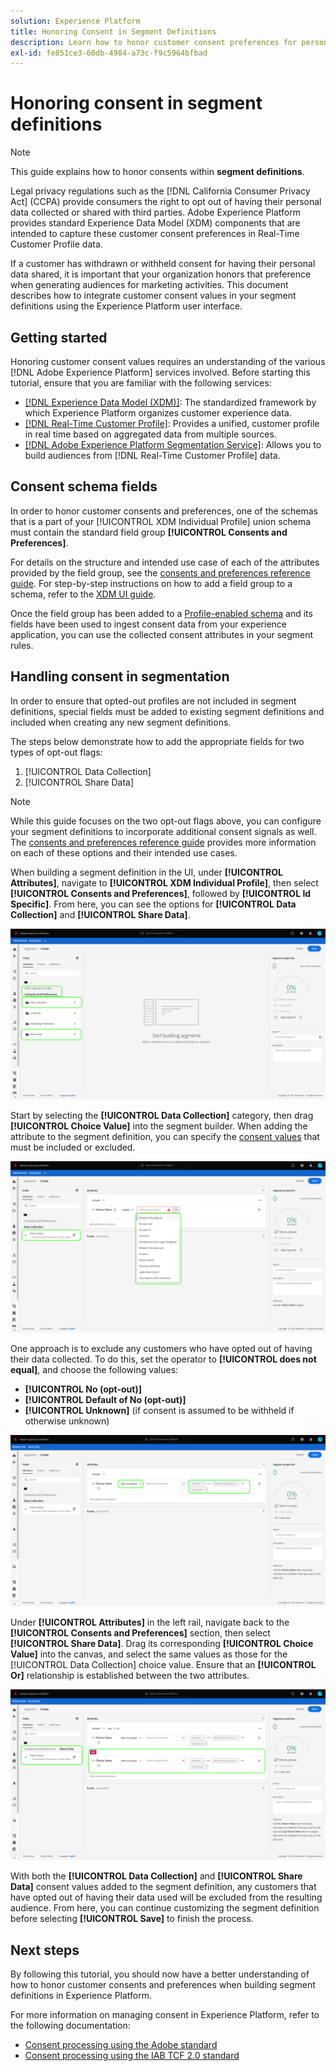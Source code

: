 ```yaml
---
solution: Experience Platform
title: Honoring Consent in Segment Definitions
description: Learn how to honor customer consent preferences for personal data collection and sharing in segmentation operations.
exl-id: fe851ce3-60db-4984-a73c-f9c5964bfbad
---
```

# Honoring consent in segment definitions

>[!NOTE]
>
>This guide explains how to honor consents within **segment definitions**. 

Legal privacy regulations such as the [!DNL California Consumer Privacy Act] (CCPA) provide consumers the right to opt out of having their personal data collected or shared with third parties. Adobe Experience Platform provides standard Experience Data Model (XDM) components that are intended to capture these customer consent preferences in Real-Time Customer Profile data.

If a customer has withdrawn or withheld consent for having their personal data shared, it is important that your organization honors that preference when generating audiences for marketing activities. This document describes how to integrate customer consent values in your segment definitions using the Experience Platform user interface.

## Getting started

Honoring customer consent values requires an understanding of the various [!DNL Adobe Experience Platform] services involved. Before starting this tutorial, ensure that you are familiar with the following services:

* [[!DNL Experience Data Model (XDM)]](../../xdm/home.md): The standardized framework by which Experience Platform organizes customer experience data.
* [[!DNL Real-Time Customer Profile]](../../profile/home.md): Provides a unified, customer profile in real time based on aggregated data from multiple sources.
* [[!DNL Adobe Experience Platform Segmentation Service]](../home.md): Allows you to build audiences from [!DNL Real-Time Customer Profile] data.

## Consent schema fields

In order to honor customer consents and preferences, one of the schemas that is a part of your [!UICONTROL XDM Individual Profile] union schema must contain the standard field group **[!UICONTROL Consents and Preferences]**.

For details on the structure and intended use case of each of the attributes provided by the field group, see the [consents and preferences reference guide](../../xdm/field-groups/profile/consents.md). For step-by-step instructions on how to add a field group to a schema, refer to the [XDM UI guide](../../xdm/ui/resources/schemas.md#add-field-groups).

Once the field group has been added to a [Profile-enabled schema](../../xdm/ui/resources/schemas.md#profile) and its fields have been used to ingest consent data from your experience application, you can use the collected consent attributes in your segment rules.

## Handling consent in segmentation 

In order to ensure that opted-out profiles are not included in segment definitions, special fields must be added to existing segment definitions and included when creating any new segment definitions.

The steps below demonstrate how to add the appropriate fields for two types of opt-out flags:

1. [!UICONTROL Data Collection]
1. [!UICONTROL Share Data]

>[!NOTE]
>
>While this guide focuses on the two opt-out flags above, you can configure your segment definitions to incorporate additional consent signals as well. The [consents and preferences reference guide](../../xdm/field-groups/profile/consents.md) provides more information on each of these options and their intended use cases.

When building a segment definition in the UI, under **[!UICONTROL Attributes]**, navigate to **[!UICONTROL XDM Individual Profile]**, then select **[!UICONTROL Consents and Preferences]**, followed by **[!UICONTROL Id Specific]**. From here, you can see the options for **[!UICONTROL Data Collection]** and **[!UICONTROL Share Data]**.

![](../images/tutorials/opt-outs/consents.png)

Start by selecting the **[!UICONTROL Data Collection]** category, then drag **[!UICONTROL Choice Value]** into the segment builder. When adding the attribute to the segment definition, you can specify the [consent values](../../xdm/field-groups/profile/consents.md#choice-values) that must be included or excluded.

![](../images/tutorials/opt-outs/consent-values.png)

One approach is to exclude any customers who have opted out of having their data collected. To do this, set the operator to **[!UICONTROL does not equal]**, and choose the following values:

* **[!UICONTROL No (opt-out)]**
* **[!UICONTROL Default of No (opt-out)]**
* **[!UICONTROL Unknown]** (if consent is assumed to be withheld if otherwise unknown)

![](../images/tutorials/opt-outs/collect.png)

Under **[!UICONTROL Attributes]** in the left rail, navigate back to the **[!UICONTROL Consents and Preferences]** section, then select **[!UICONTROL Share Data]**. Drag its corresponding **[!UICONTROL Choice Value]** into the canvas, and select the same values as those for the [!UICONTROL Data Collection] choice value. Ensure that an **[!UICONTROL Or]** relationship is established between the two attributes.

![](../images/tutorials/opt-outs/share.png)

With both the **[!UICONTROL Data Collection]** and **[!UICONTROL Share Data]** consent values added to the segment definition, any customers that have opted out of having their data used will be excluded from the resulting audience. From here, you can continue customizing the segment definition before selecting **[!UICONTROL Save]** to finish the process.

## Next steps

By following this tutorial, you should now have a better understanding of how to honor customer consents and preferences when building segment definitions in Experience Platform.

For more information on managing consent in Experience Platform, refer to the following documentation:

* [Consent processing using the Adobe standard](../../landing/governance-privacy-security/consent/adobe/overview.md)
* [Consent processing using the IAB TCF 2.0 standard](../../landing/governance-privacy-security/consent/iab/overview.md)